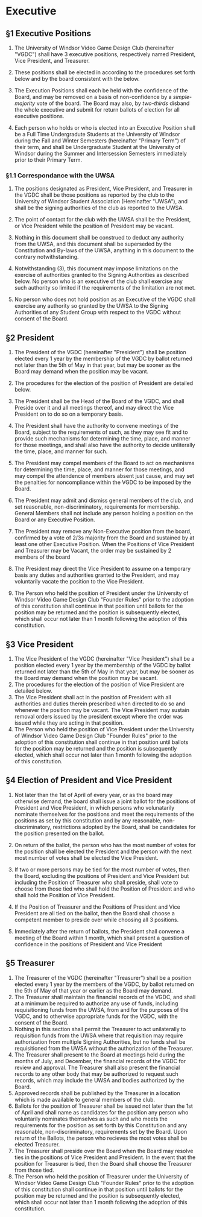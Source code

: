 # Executive

## §1 Executive Positions

1. The University of Windsor Video Game Design Club (hereinafter "VGDC") shall have 3 executive positions, respectively named President, Vice President, and Treasurer.

2. These positions shall be elected in according to the procedures set forth below and by the board consistent with the below. 

3. The Execution Positions shall each be held with the confidence of the Board, and may be removed on a basis of non-confidence by a *simple-majority* vote of the board. The Board may also, by *two-thirds* disband the whole executive and submit for return ballots of election for all executive positions.

4. Each person who holds or who is elected into an Executive Position shall be a Full Time Undergradute Students at the University of Windsor during the Fall and Winter Semesters (hereinafter "Primary Term") of their term, and shall be Undergraduate Student at the University of Windsor during the Summer and Intersession Semesters immediately prior to their Primary Term.


### §1.1 Correspondance with the UWSA

1. The positions designated as President, Vice President, and Treasurer in the VGDC shall be those positions as reported by the club to the University of Windsor Student Association (Hereinafter "UWSA"),
  and shall be the signing authorities of the club as reported to the UWSA.

2. The point of contact for the club with the UWSA shall be the President, or Vice President while the position of President may be vacant. 

3. Nothing in this document shall be construed to deduct any authority from the UWSA, and this document shall be superseded by the Constitution and By-laws of the UWSA, anything in this document to the contrary notwithstanding. 

4. Notwithstanding (3), this document may impose limitations on the exercise of authorities granted to the Signing Authorities as described below. No person who is an executive of the club shall exercise any such authority so limited if the requirements of the limitation are not met.

5. No person who does not hold position as an Executive of the VGDC shall exercise any authority so granted by the UWSA to the Signing Authorities of any Student Group with respect to the VGDC without consent of the Board.

## §2 President

1. The President of the VGDC (hereinafter "President") shall be position elected every 1 year by the membership of the VGDC by ballot returned not later than the 5th of May in that year, but may be sooner as the Board may demand when the position may be vacant. 
2. The procedures for the election of the position of President are detailed below.

3. The President shall be the Head of the Board of the VGDC, and shall Preside over it and all meetings thereof, and may direct the Vice President on to do so on a temporary basis. 
4. The President shall have the authority to convene meetings of the Board, subject to the requirements of such, as they may see fit and to provide such mechanisms for determining the time, place, and manner for those meetings, and shall also have the authority to decide unliterally the time, place, and manner for such. 
5. The President may compel members of the Board to act on mechanisms for determining the time, place, and manner for those meetings, and may compel the attendence of members absent just cause, and may set the penalties for noncompliance within the VGDC to be imposed by the Board.
6. The President may admit and dismiss general members of the club, and set reasonable, non-discriminatory, requirements for membership. General Members shall not include any person holding a position on the Board or any Executive Position.
8. The President may remove any Non-Executive position from the board, confirmed by a vote of 2/3s majority from the Board and sustained by at least one other Executive Position. When the Positions of Vice President and Treasurer may be Vacant, the order may be sustained by 2 members of the board
9. The President may direct the Vice President to assume on a temporary basis any duties and authorities granted to the President, and may voluntarily vacate the position to the Vice President.
10. The Person who held the position of President under the University of Windsor Video Game Design Club "Founder Rules" prior to the adoption of this constitution shall continue in that position until ballots for the position may be returned and the position is subsequently elected, which shall occur not later than 1 month following the adoption of this constitution.

## §3 Vice President

1. The Vice President of the VGDC (hereinafter "Vice President") shall be a position elected every 1 year by the membership of the VGDC by ballot returned not later than the 5th of May in that year, but may be sooner as the Board may demand when the position may be vacant. 
2. The procedures for the election of the position of Vice President are detailed below.
3. The Vice President shall act in the position of President with all authorities and duties therein prescribed when directed to do so and whenever the position may be vacant. The Vice President may sustain removal orders issued by the president except where the order was issued while they are acting in that position. 
4. The Person who held the position of Vice President under the University of Windsor Video Game Design Club "Founder Rules" prior to the adoption of this constitution shall continue in that position until ballots for the position may be returned and the position is subsequently elected, which shall occur not later than 1 month following the adoption of this constitution.

## §4 Election of President and Vice President

1. Not later than the 1st of April of every year, or as the board may otherwise demand, the board shall issue a joint ballot for the positions of President and Vice President, in which persons who volunatarily nominate themselves for the positions and meet the requirements of the positions as set by this constitution and by any reasonable, non-discriminatory, restrictions adopted by the Board, shall be candidates for the position presented on the ballot. 

2. On return of the ballot, the person who has the most number of votes for the position shall be elected the President and the person with the next most number of votes shall be elected the Vice President. 
3. If two or more persons may be tied for the most number of votes, then the Board, excluding the positions of President and Vice President but including the Position of Treasurer who shall preside, shall vote to choose from those tied who shall hold the Position of President and who shall hold the Position of Vice President. 
4. If the Position of Treasurer and the Positions of President and Vice President are all tied on the ballot, then the Board shall choose a competent member to preside over while choosing all 3 positions.
4. Immediately after the return of ballots, the President shall convene a meeting of the Board within 1 month, which shall present a question of confidence in the positions of President and Vice President

## §5 Treasurer


1. The Treasurer of the VGDC (hereinafter "Treasurer") shall be a position elected every 1 year by the members of the VGDC, by ballot returned on the 5th of May of that year or earlier as the Board may demand. 
2. The Treasurer shall maintain the financial records of the VGDC, and shall at a minimum be required to authorize any use of funds, including
 requisitioning funds from the UWSA, from and for the purposes of the VGDC, and to otherwise appropriate funds for the VGDC, with the consent of the Board.
3. Nothing in this section shall permit the Treasurer to act unilaterally to requisition funds from the UWSA where that requisition may require authorization from multiple Signing Authorities, but no funds shall be requisitioned from the UWSA without the authorization of the Treasurer. 
4. The Treasurer shall present to the Board at meetings held during the months of July, and December, the financial records of the VGDC for review and approval. The Treasurer shall also present the financial records to any other body that may be authorized to request such records, which may include the UWSA and bodies authorized by the Board. 
5. Approved records shall be published by the Treasurer in a location which is made available to general members of the club.
6. Ballots for the position of Treasurer shall be issued not later than the 1st of April and shall name as candidates for the position any person who voluntarily nominates themselves as such and who meets the requirements for the position as set forth by this Constitution and any reasonable, non-discriminatory, requirements set by the Board. Upon return of the Ballots, the person who recieves the most votes shall be elected Treasurer.
7. The Treasurer shall preside over the Board when the Board may resolve ties in the positions of Vice President and President. In the event that the position for Treasurer is tied, then the Board shall choose the Treasurer from those tied.
8. The Person who held the position of Treasurer under the University of Windsor Video Game Design Club "Founder Rules" prior to the adoption of this constitution shall continue in that position until ballots for the position may be returned and the position is subsequently elected, which shall occur not later than 1 month following the adoption of this constitution.
